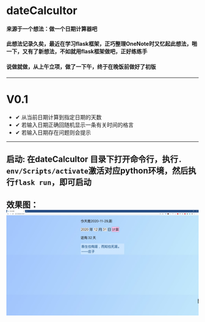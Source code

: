 # dateCalcultor

#### 来源于一个想法：做一个日期计算器吧
#### 此想法记录久矣，最近在学习flask框架，正巧整理OneNote时又忆起此想法，啪一下，又有了新想法，不如就用flask框架做吧，正好练练手
#### 说做就做，从上午立项，做了一下午，终于在晚饭前做好了初版
---
# V0.1
- ✔ 从当前日期计算到指定日期的天数
- ✔ 若输入日期正确回随机显示一条有关时间的格言
- ✔ 若输入日期存在问题则会提示
---
## 启动: 在dateCalcultor 目录下打开命令行，执行`. env/Scripts/activate`激活对应python环境，然后执行`flask run`，即可启动

## 效果图：![](/static/images/preview.jpg)